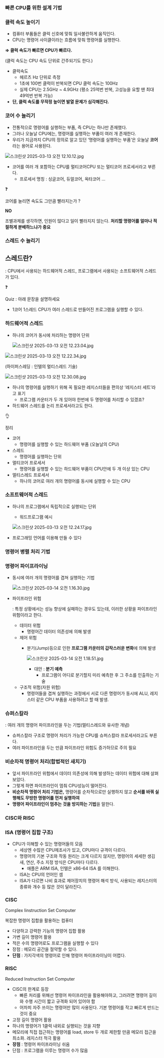 ### 빠른 CPU를 위한 설계 기법

### 클럭 속도 높이기

- 컴퓨터 부품들은 클럭 신호에 맞춰 일사불란하게 움직인다.
- CPU는 명령어 사이클이라는 흐름에 맞춰 명령어를 실행한다.

**⇒ 클럭 속도가 빠르면 CPU가 빠르다.**

(클럭 속도는 CPU 속도 단위로 간주되기도 한다.)

- 클럭속도
    - 헤르츠 Hz 단위로 측정
    - 1초에 100번 클럭이 반복되면 CPU 클럭 속도는 100Hz
    - 실제 CPU는 2.5GHz ~ 4.9GHz (평소 25억번 반복, 고성능을 요할 땐 최대 49억번 반복 가능)
- **단, 클럭 속도를 무작정 높이면 발열 문제가 심각해진다.**

### 코어 수 늘리기

- 전통적으로 명령어를 실행하는 부품, 즉 CPU는 하나만 존재했다.
- 그러나 오늘날 CPU에는, 명령어를 실행하는 부품이 여러 개 존재한다.
- 우리가 지금까지 CPU의 정의로 알고 있던 ‘명령어를 실행하는 부품’은 오늘날 **코어**라는 용어로 사용된다.

![스크린샷 2025-03-13 오전 12.10.12.jpg](./images/chapter05/todayCPU.jpg)

- 코어를 여러 개 포함하는 CPU를 멀티코어CPU 또는 멀티코어 프로세서라고 부른다.
    - 프로세서 명칭 : 싱글코어, 듀얼코어, 옥타코어 …

<aside>
❓

코어를 늘리면 속도도 그만큼 빨라지는가 ? 

**NO**

조별과제를 생각하면, 인원이 많다고 일이 빨라지지 않는다. **처리할 명령어를 얼마나 적절하게 분배하느냐가 중요**

</aside>

### 스레드 수 늘리기

## 스레드란?

: CPU에서 사용되는 하드웨어적 스레드, 프로그램에서 사용되는 소프트웨어적 스레드가 있다.

<aside>
❓

Quiz : 아래 문장을 설명하세요

- 1코어 1스레드 CPU가 여러 스레드로 만들어진 프로그램을 실행할 수 있다.
</aside>

### 하드웨어적 스레드

- 하나의 코어가 동시에 처리하는 명령어 단위
    
    ![스크린샷 2025-03-13 오전 12.23.04.jpg](./images/chapter05/11thread.jpg)
    

![스크린샷 2025-03-13 오전 12.22.34.jpg](./images/chapter05/24thread.jpg)

(하이퍼스레딩 : 인텔의 멀티스레드 기술)

![스크린샷 2025-03-13 오전 12.30.08.jpg](./images/chapter05/2core4thread.jpg)

- 하나의 명령어를 실행하기 위해 꼭 필요한 레지스터들을 편의상 ‘레지스터 세트’라고 표기
    - 프로그램 카운터가 두 개 있어야 한번에 두 명령어를 처리할 수 있겠죠?
- 하드웨어 스레드를 논리 프로세서라고도 한다.

<aside>
👌

정리

- 코어
    - 명령어를 실행할 수 있는 하드웨어 부품 (오늘날의 CPU)
- 스레드
    - 명령어를 실행하는 단위
- 멀티코어 프로세서
    - 명령어를 실행할 수 있는 하드웨어 부품이 CPU안에 두 개 이상 있는 CPU
- 멀티스레드 프로세서
    - 하나의 코어로 여러 개의 명령어를 동시에 실행할 수 있는 CPU

</aside>

### 소프트웨어적 스레드

- 하나의 프로그램에서 독립적으로 실행되는 단위
    - 워드프로그램 예시
    
    ![스크린샷 2025-03-13 오전 12.24.17.jpg](./images/chapter05/word.jpg)
    
- 프로그래밍 언어를 이용해 만들 수 있다

### 명령어 병렬 처리 기법

### 명령어 파이프라이닝

- 동시에 여러 개의 명령어를 겹쳐 실행하는 기법
    
    ![스크린샷 2025-03-14 오전 1.16.30.jpg](./images/chapter05/pipelining.jpg)
    
- 파이프라인 위험
    
    : 특정 상황에서는 성능 향상에 실패하는 경우도 있는데, 이러한 상황을 파이프라인 위험이라고 한다.
    
    - 데이터 위험
        - 명령어간 데이터 의존성에 의해 발생
    - 제어 위험
        - 분기(Jump)등으로 인한 **프로그램 카운터의 갑작스러운 변화**에 의해 발생
            
            ![스크린샷 2025-03-14 오전 1.18.51.jpg](./images/chapter05/sugo.jpg)
            
            - 대안 : **분기 예측**
                - 프로그램이 어디로 분기할지 미리 예측한 후 그 주소를 인출하는 기술
    - 구조적 위험(자원 위험)
        - 명령어들을 겹쳐 실행하는 과정에서 서로 다른 명령어가 동시에 ALU, 레지스터 같은 CPU 부품을 사용하려고 할 때 발생.

### 슈퍼스칼라

: 여러 개의 명령어 파이프라인을 두는 기법(멀티스레드와 유사한 개념)

- 슈퍼스칼라 구조로 명령어 처리가 가능한 CPU를 슈퍼스칼라 프로세서라고도 부른다.
- 여러 파이프라인을 두는 만큼 파이프라인 위험도 증가하므로 주의 필요

### 비순차적 명령어 처리(합법적인 새치기)

- 앞서 파이프라인 위험에서 데이터 의존성에 의해 발생하는 데이터 위험에 대해 살펴보았다.
- 그렇게 하면 파이프라인이 멈춰 CPU성능이 떨어진다.
- **비순차적 명령어 처리 기법은,** 명령어를 순차적으로만 실행하지 않고 **순서를 바꿔 실행해도 무방한 명령어를 먼저 실행하여**
- **명령어 파이프라인이 멈추는 것을 방지하는 기법**을 말한다.

### CISC와 RISC

### ISA (명령어 집합 구조)

- CPU가 이해할 수 있는 명령어들의 모음
    - 세상엔 수많은 CPU제조사가 있고, CPU마다 규격이 다르다.
    - 명령어의 기본 구조와 작동 원리는 크게 다르지 않지만, 명령어의 세세한 생김새, 연산, 주소 지정 방식은 CPU마다 다르다.
        - 애플은 ARM ISA, 인텔은 x86-64 ISA 를 이해한다.
    - ISA는 CPU의 언어인 셈
    - ISA가 다르면 나비 효과로 제어장치의 명령어 해석 방식, 사용되는 레지스터의 종류와 개수 등 많은 것이 달라진다.

### CISC

Complex Iinstruction Set Computer

복잡한 명령어 집합을 활용하는 컴퓨터

- 다양하고 강력한 기능의 명령어 집합 활용
- 가변 길이 명령어 활용
- 적은 수의 명령어로도 프로그램을 실행할 수 있다
- 장점 : 메모리 공간을 절약할 수 있다.
- **단점** : 가지각색의 명령어로 인해 명령어 파이프라이닝이 어렵다.

### RISC

Reduced Instruction Set Computer

- CISC의 한계로 등장
    - 빠른 처리를 위해선 명령어 파이프라인을 활용해야하고, 그러려면 명령어 길이와 수행 시간이 짧고 규격화 되어 있어야 함
    - 어차피 자주 쓰이는 명령어만 많이 사용된다. 기본 명령어를 작고 빠르게 만드는 것이 중요
- 고정 길이 명령어 활용
- 하나의 명령어가 1클럭 내외로 실행되는 것을 지향
- 메모리에 직접 접근하는 명령어를 load, store 두 개로 제한할 만큼 메모리 접근을 최소화. 레지스터 적극 활용
- **장점** : 명령어 파이프라이닝 쉬움
- 단점 : 프로그램을 이루는 명령어 수가 많음